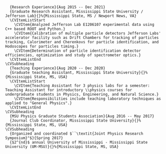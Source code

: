       {Research Experience}{Aug 2015 -- Dec 2021}
      {Graduate Research Assistant, Mississippi State University / Jefferson Lab}{}%{Mississippi State, MS / Newport News, VA}
      \CVItemListStart
        \CVItem{Analyzed Jefferson Lab E1206107 experimental data using C++ based ROOT and Python.}
        \CVItem{Calibration of multiple particle detectors Jefferson Labs' accelerator facility such as Drift Chambers for tracking of particles tracking, Calorimeter and Cherenkovs for particle identification, and Hodoscopes for particles timing.}  
        \CVItem{Determination of particle identification detector efficiencies, optimization and study of spectrometer optics.}
      \CVItemListEnd           
    \CVSubheading
      {Teaching Experience}{Aug 2020 -- Dec 2020}
      {Graduate teaching Assistant, Mississippi State University}{}%{Mississippi State, MS, USA}
      \CVItemListStart
        \CVItem{Teaching Assistant for 3 physics labs for a semester: Teaching Assistant for introductory \\physics courses for undergraduate students in Physics, Engineering, and Natural Science.}
        \CVItem{Responsibilities include teaching laboratory techniques as applied to "General Physics".}  
      \CVItemListEnd      
    \CVSubheading
      {MSU Physics Graduate Students Association}{Aug 2016 -- May 2017}
      {Journal Club Coordinator, Mississippi State University}{}%{Mississippi State, MS, USA}
    \CVSubheading
      {Organized and coordinated $``\textit{Joint Physics Research Symposium}"$}{Spring 2017}
      {$2^{nd}$ annual University of Mississippi - Mississippi State University (UM-MSU)}{}%{Mississippi State, MS, USA}      
